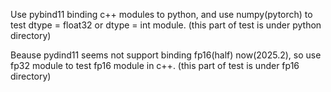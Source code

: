 Use pybind11 binding c++ modules to python, and use numpy(pytorch) to test dtype = float32 or dtype = int module. (this part of test is under python directory)

Beause pydind11 seems not support binding fp16(half) now(2025.2), so use fp32 module to test fp16 module in c++. (this part of test is under fp16 directory)
